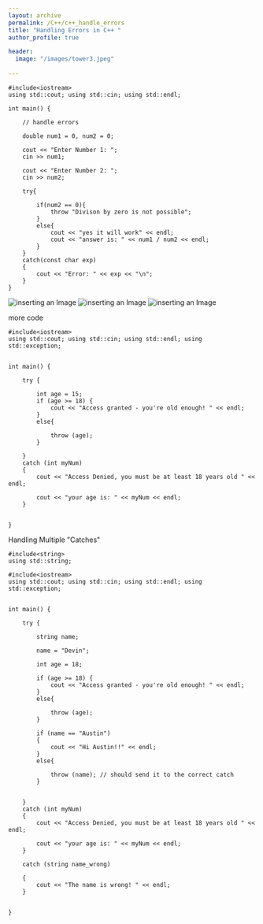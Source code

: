 ```yaml
---
layout: archive
permalink: /C++/c++_handle_errors
title: "Handling Errors in C++ "
author_profile: true

header:
  image: "/images/tower3.jpeg"
  
---
```


    #include<iostream>
    using std::cout; using std::cin; using std::endl;

    int main() {

        // handle errors

        double num1 = 0, num2 = 0;

        cout << "Enter Number 1: ";
        cin >> num1;

        cout << "Enter Number 2: ";
        cin >> num2;

        try{

            if(num2 == 0){
                throw "Divison by zero is not possible";
            }
            else{
                cout << "yes it will work" << endl;
                cout << "answer is: " << num1 / num2 << endl;       
            }
        }
        catch(const char exp)
        {
            cout << "Error: " << exp << "\n";
        }
    }

![inserting an Image](/images/C++/errors/Page1.jpg)
![inserting an Image](/images/C++/errors/Page2.jpg)
![inserting an Image](/images/C++/errors/Page3.jpg)



more code


    #include<iostream>
    using std::cout; using std::cin; using std::endl; using std::exception;


    int main() {

        try {

            int age = 15;
            if (age >= 18) {
                cout << "Access granted - you're old enough! " << endl;
            }
            else{

                throw (age);
            }

        }
        catch (int myNum)
        {
            cout << "Access Denied, you must be at least 18 years old " << endl;

            cout << "your age is: " << myNum << endl;
        }


    }

Handling Multiple "Catches"

    #include<string>
    using std::string;

    #include<iostream>
    using std::cout; using std::cin; using std::endl; using std::exception;


    int main() {

        try {

            string name;

            name = "Devin";

            int age = 18;
        
            if (age >= 18) {
                cout << "Access granted - you're old enough! " << endl;
            }
            else{

                throw (age);
            }

            if (name == "Austin")
            {
                cout << "Hi Austin!!" << endl;
            }
            else{

                throw (name); // should send it to the correct catch 
            }


        }
        catch (int myNum)
        {
            cout << "Access Denied, you must be at least 18 years old " << endl;

            cout << "your age is: " << myNum << endl;
        }

        catch (string name_wrong)

        {
            cout << "The name is wrong! " << endl;
        }


    }